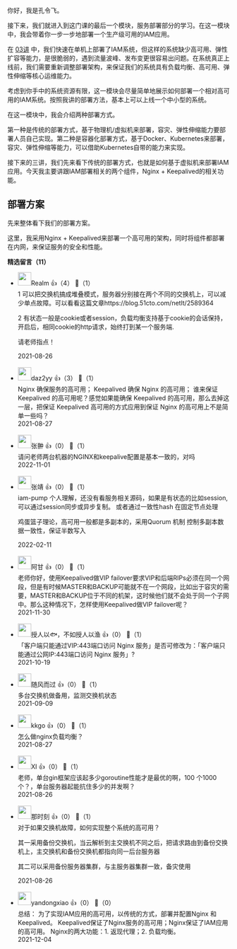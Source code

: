 你好，我是孔令飞。

接下来，我们就进入到这门课的最后一个模块，服务部署部分的学习。在这一模块中，我会带着你一步一步地部署一个生产级可用的IAM应用。

在 [03讲](https://time.geekbang.org/column/article/378082) 中，我们快速在单机上部署了IAM系统，但这样的系统缺少高可用、弹性扩容等能力，是很脆弱的，遇到流量波峰、发布变更很容易出问题。在系统真正上线前，我们需要重新调整部署架构，来保证我们的系统具有负载均衡、高可用、弹性伸缩等核心运维能力。

考虑到你手中的系统资源有限，这一模块会尽量简单地展示如何部署一个相对高可用的IAM系统。按照我讲的部署方法，基本上可以上线一个中小型的系统。

在这一模块中，我会介绍两种部署方式。

第一种是传统的部署方式，基于物理机/虚拟机来部署，容灾、弹性伸缩能力要部署人员自己实现。第二种是容器化部署方式，基于Docker、Kubernetes来部署，容灾、弹性伸缩等能力，可以借助Kubernetes自带的能力来实现。

接下来的三讲，我们先来看下传统的部署方式，也就是如何基于虚拟机来部署IAM应用。今天我主要讲跟IAM部署相关的两个组件，Nginx + Keepalived的相关功能。

## 部署方案

先来整体看下我们的部署方案。

这里，我采用Nginx + Keepalived来部署一个高可用的架构，同时将组件都部署在内网，来保证服务的安全和性能。
<div><strong>精选留言（11）</strong></div><ul>
<li><img src="https://static001.geekbang.org/account/avatar/00/10/7f/d3/b5896293.jpg" width="30px"><span>Realm</span> 👍（4） 💬（1）<div>1 可以把交换机搞成堆叠模式，服务器分别接在两个不同的交换机上，可以减少单点故障。可以看看这篇文章https:&#47;&#47;blog.51cto.com&#47;netlt&#47;2589364

2 有状态一般是cookie或者session，负载均衡支持基于cookie的会话保持，开启后，相同cookie的http请求，始终打到某一个服务端.

请老师指点！</div>2021-08-26</li><br/><li><img src="https://static001.geekbang.org/account/avatar/00/0f/64/53/c93b8110.jpg" width="30px"><span>daz2yy</span> 👍（3） 💬（1）<div>Nginx 确保服务的高可用；
Keepalived 确保 Nginx 的高可用；
谁来保证 Keepalived 的高可用呢？感觉如果能确保 Keepalived 的高可用，那么去掉这一层，把保证 Keepalived 高可用的方式应用到保证 Nginx 的高可用上不是简单一些吗？</div>2021-08-27</li><br/><li><img src="https://static001.geekbang.org/account/avatar/00/12/ef/e8/076a6f59.jpg" width="30px"><span>张翀</span> 👍（0） 💬（1）<div>请问老师两台机器的NGINX和keepalive配置是基本一致的，对吗</div>2022-11-01</li><br/><li><img src="https://static001.geekbang.org/account/avatar/00/12/f9/ae/ca227c21.jpg" width="30px"><span>张靖</span> 👍（0） 💬（1）<div>iam-pump 个人理解，还没有看服务相关源码，如果是有状态的比如session,可以通过session同步或异步复制。 或者通过一致性hash 在固定节点处理

鸡蛋篮子理论，高可用一般都是多副本的，采用Quorum 机制 控制多副本数据一致性，保证半数写入</div>2022-02-11</li><br/><li><img src="https://static001.geekbang.org/account/avatar/00/10/24/33/bcf37f50.jpg" width="30px"><span>阿甘</span> 👍（0） 💬（1）<div>老师你好，使用Keepalived做VIP failover要求VIP和后端RIPs必须在同一个网段，但是有时候MASTER和BACKUP可能就不在一个网段，比如出于容灾的需要，MASTER和BACKUP位于不同的机架，这时候他们就不会处于同一个子网中。那么这种情况下，怎样使用Keepalived做VIP failover呢？</div>2021-11-30</li><br/><li><img src="https://static001.geekbang.org/account/avatar/00/12/37/92/961ba560.jpg" width="30px"><span>授人以🐟，不如授人以渔</span> 👍（0） 💬（1）<div>「客户端只能通过VIP:443端口访问 Nginx 服务」是否可修改为：「客户端只能通过公网IP:443端口访问 Nginx 服务」?</div>2021-10-19</li><br/><li><img src="https://static001.geekbang.org/account/avatar/00/28/83/17/df99b53d.jpg" width="30px"><span>随风而过</span> 👍（0） 💬（1）<div>多台交换机做备用，监测交换机状态</div>2021-09-09</li><br/><li><img src="https://static001.geekbang.org/account/avatar/00/12/4c/fc/0e887697.jpg" width="30px"><span>kkgo</span> 👍（0） 💬（1）<div>怎么做nginx负载均衡？</div>2021-08-27</li><br/><li><img src="https://static001.geekbang.org/account/avatar/00/21/5f/e2/e6d3d9bf.jpg" width="30px"><span>XI</span> 👍（0） 💬（1）<div>老师，单台gin框架应该起多少goroutine性能才是最优的啊，100 个1000个？，单台服务器起能抗住多少的并发啊？</div>2021-08-26</li><br/><li><img src="https://static001.geekbang.org/account/avatar/00/11/8f/cf/890f82d6.jpg" width="30px"><span>那时刻</span> 👍（0） 💬（1）<div>对于如果交换机故障，如何实现整个系统的高可用？

其一采用备份交换机，当云解析到主交换机不同之后，把请求路由到备份交换机上，主交换机和备份交换机都指向同一后台服务器

其二可以采用备份服务器集群，与主服务器集群一致，备灾使用</div>2021-08-26</li><br/><li><img src="https://static001.geekbang.org/account/avatar/00/0f/87/64/3882d90d.jpg" width="30px"><span>yandongxiao</span> 👍（0） 💬（0）<div>总结：
为了实现IAM应用的高可用，以传统的方式，部署并配置Nginx 和 Keepalived。
Keepalived保证了Nginx服务的高可用；Nginx保证了IAM应用的高可用。
Nginx的两大功能：1. 返现代理；2. 负载均衡。</div>2021-12-04</li><br/>
</ul>